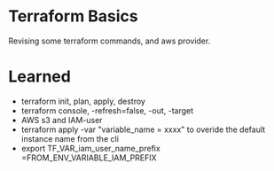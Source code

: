 # Terraform Basics

Revising some terraform commands, and aws provider.

# Learned

- terraform init, plan, apply, destroy
- terraform console, -refresh=false, -out, -target
- AWS s3 and IAM-user
- terraform apply -var "variable_name = xxxx" to overide the default instance name from the cli
- export TF_VAR_iam_user_name_prefix =FROM_ENV_VARIABLE_IAM_PREFIX
